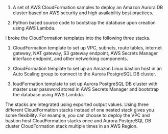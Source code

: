 
   1. A set of AWS CloudFormation samples to deploy an Amazon Aurora DB cluster based on AWS security and high availability best practices.
  
   2. Python based source code to bootstrap the database upon creation using AWS Lambda.

 I broke the CloudFormation templates into the following three stacks.

1. CloudFormation template to set up VPC, subnets, route tables, internet gateway, NAT gateway, S3 gateway endpoint, AWS Secrets Manager interface endpoint, and other networking components.

2. CloudFormation template to set up an Amazon Linux bastion host in an Auto Scaling group to connect to the Aurora PostgreSQL DB cluster.

3. loudFormation template to set up Aurora PostgreSQL DB cluster with master user password stored in AWS Secrets Manager and bootstrap the database using AWS Lambda.

The stacks are integrated using exported output values. Using three different CloudFormation stacks instead of one nested stack gives you some flexibility. For example, you can choose to deploy the VPC and bastion host CloudFormation stacks once and Aurora PostgreSQL DB cluster CloudFormation stack multiple times in an AWS Region.


